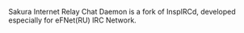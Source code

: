 Sakura Internet Relay Chat Daemon is a fork of InspIRCd, developed especially for eFNet(RU) IRC Network.